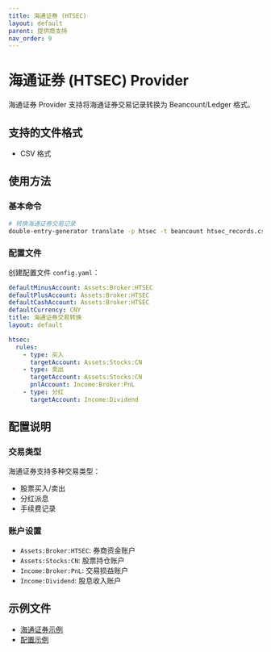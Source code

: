 ```yaml
---
title: 海通证券 (HTSEC)
layout: default
parent: 提供商支持
nav_order: 9
---
```


# 海通证券 (HTSEC) Provider

海通证券 Provider 支持将海通证券交易记录转换为 Beancount/Ledger 格式。

## 支持的文件格式

- CSV 格式

## 使用方法

### 基本命令

```bash
# 转换海通证券交易记录
double-entry-generator translate -p htsec -t beancount htsec_records.csv
```

### 配置文件

创建配置文件 `config.yaml`：

```yaml
defaultMinusAccount: Assets:Broker:HTSEC
defaultPlusAccount: Assets:Broker:HTSEC
defaultCashAccount: Assets:Broker:HTSEC
defaultCurrency: CNY
title: 海通证券交易转换
layout: default

htsec:
  rules:
    - type: 买入
      targetAccount: Assets:Stocks:CN
    - type: 卖出
      targetAccount: Assets:Stocks:CN
      pnlAccount: Income:Broker:PnL
    - type: 分红
      targetAccount: Income:Dividend
```

## 配置说明

### 交易类型

海通证券支持多种交易类型：
- 股票买入/卖出
- 分红派息
- 手续费记录

### 账户设置

- `Assets:Broker:HTSEC`: 券商资金账户
- `Assets:Stocks:CN`: 股票持仓账户
- `Income:Broker:PnL`: 交易损益账户
- `Income:Dividend`: 股息收入账户

## 示例文件

- [海通证券示例](../../example/htsec/example-htsec-output.beancount)
- [配置示例](../../example/htsec/config.yaml)